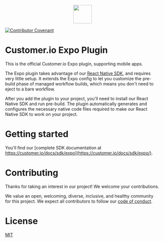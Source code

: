 <p align=center>
  <a href="https://customer.io">
    <img src="https://avatars.githubusercontent.com/u/1152079?s=200&v=4" height="60">
  </a>
</p>

[![Contributor Covenant](https://img.shields.io/badge/Contributor%20Covenant-2.0-4baaaa.svg)](code_of_conduct.md)

# Customer.io Expo Plugin

This is the official Customer.io Expo plugin, supporting mobile apps.

The Expo plugin takes advantage of our [React Native SDK](https://github.com/customerio/customerio-reactnative), and requires very little setup. It extends the Expo config to let you customize the pre-build phase of managed workflow builds, which means you don't need to eject to a bare workflow.

After you add the plugin to your project, you'll need to install our React Native SDK and run pre-build. The plugin automatically generates and configures the necessary native code files required to make our React Native SDK to work on your project.

# Getting started 

You'll find our [complete SDK documentation at https://customer.io/docs/sdk/expo](https://customer.io/docs/sdk/expo/). 

# Contributing

Thanks for taking an interest in our project! We welcome your contributions.

We value an open, welcoming, diverse, inclusive, and healthy community for this project. We expect all  contributors to follow our [code of conduct](CODE_OF_CONDUCT.md).

# License

[MIT](LICENSE)
